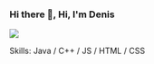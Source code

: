 <!--### Hi there 👋
<h1 align="center">Hi there, I'm Denis</a> 
<img src="https://github.com/blackcater/blackcater/raw/main/images/Hi.gif" height="32"/></h1>
![](https://avatars.mds.yandex.net/get-images-cbir/4303271/dGuSav3WKuhSTW3EmIWyBg2212/ocr)-->
<!--
**sestpoest/sestpoest** is a ✨ _special_ ✨ repository because its `README.md` (this file) appears on your GitHub profile.

Here are some ideas to get you started:

- 🔭 I’m currently working on ...
- 🌱 I’m currently learning ...
- 👯 I’m looking to collaborate on ...
- 🤔 I’m looking for help with ...
- 💬 Ask me about ...
- 📫 How to reach me: ...
- 😄 Pronouns: ...
- ⚡ Fun fact: ...
-->

### Hi there 👋, Hi, I'm Denis
![](https://avatars.mds.yandex.net/get-images-cbir/4303271/dGuSav3WKuhSTW3EmIWyBg2212/ocr)


Skills: Java / C++ / JS / HTML / CSS





